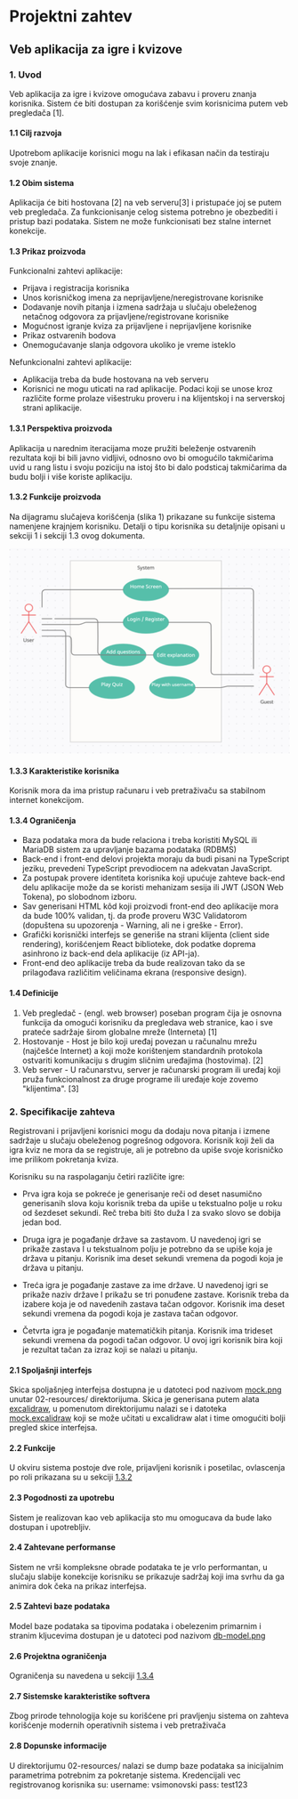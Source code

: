 # Projektni zahtev

## Veb aplikacija za igre i kvizove

### 1. Uvod

Veb aplikacija za igre i kvizove omogućava zabavu i proveru znanja korisnika. Sistem će biti dostupan za korišćenje
svim korisnicima putem veb pregledača [1].

#### 1.1 Cilj razvoja

Upotrebom aplikacije korisnici mogu na lak i efikasan način da testiraju svoje znanje.

#### 1.2 Obim sistema

Aplikacija će biti hostovana [2] na veb serveru[3] i pristupaće joj se putem veb pregledača. Za funkcionisanje celog sistema
potrebno je obezbediti i pristup bazi podataka. Sistem ne može funkcionisati bez stalne internet konekcije.

#### 1.3 Prikaz proizvoda

Funkcionalni zahtevi aplikacije:

- Prijava i registracija korisnika
- Unos korisničkog imena za neprijavljene/neregistrovane korisnike
- Dodavanje novih pitanja i izmena sadržaja u slučaju obeleženog netačnog odgovora za prijavljene/registrovane korisnike
- Mogućnost igranje kviza za prijavljene i neprijavljene korisnike
- Prikaz ostvarenih bodova
- Onemogućavanje slanja odgovora ukoliko je vreme isteklo

Nefunkcionalni zahtevi aplikacije:

- Aplikacija treba da bude hostovana na veb serveru
- Korisnici ne mogu uticati na rad aplikacije. Podaci koji se unose kroz različite forme prolaze višestruku proveru i na
  klijentskoj i na serverskoj strani aplikacije.

#### 1.3.1 Perspektiva proizvoda

Aplikacija u narednim iteracijama moze pružiti beleženje ostvarenih rezultata koji bi bili javno vidljivi, odnosno ovo
bi omogućilo takmičarima uvid u rang listu i svoju poziciju na istoj što bi dalo podsticaj takmičarima da budu bolji i
više koriste aplikaciju.

#### 1.3.2 Funkcije proizvoda

Na dijagramu slučajeva korišćenja (slika 1) prikazane su funkcije sistema namenjene krajnjem korisniku. Detalji o tipu
korisnika su detaljnije opisani u sekciji 1 i sekciji 1.3 ovog dokumenta.

![Slika 1](use_case_diagram.png)

#### 1.3.3 Karakteristike korisnika

Korisnik mora da ima pristup računaru i veb pretraživaču sa stabilnom internet konekcijom.

#### 1.3.4 Ograničenja

- Baza podataka mora da bude relaciona i treba koristiti MySQL ili MariaDB sistem za upravljanje bazama podataka (RDBMS)
- Back-end i front-end delovi projekta moraju da budi pisani na TypeScript jeziku, prevedeni TypeScript prevodiocem na adekvatan JavaScript.
- Za postupak provere identiteta korisnika koji upućuje zahteve back-end delu aplikacije može da se koristi mehanizam sesija ili JWT (JSON Web Tokena), po slobodnom izboru.
- Sav generisani HTML kôd koji proizvodi front-end deo aplikacije mora da bude 100% validan, tj. da prođe proveru W3C Validatorom (dopuštena su upozorenja - Warning, ali ne i greške - Error).
- Grafički korisnički interfejs se generiše na strani klijenta (client side rendering), korišćenjem React biblioteke, dok podatke doprema asinhrono iz back-end dela aplikacije (iz API-ja).
- Front-end deo aplikacije treba da bude realizovan tako da se prilagođava različitim veličinama ekrana (responsive design).

#### 1.4 Definicije

1. Veb pregledač - (engl. web browser) poseban program čija je osnovna funkcija da omogući korisniku da pregledava web stranice, kao i sve prateće sadržaje širom globalne mreže (Interneta) [1]
2. Hostovanje - Host je bilo koji uređaj povezan u računalnu mrežu (najčešće Internet) a koji može korištenjem standardnih protokola ostvariti komunikaciju s drugim sličnim uređajima (hostovima). [2]
3. Veb server - U računarstvu, server je računarski program ili uređaj koji pruža funkcionalnost za druge programe ili uređaje koje zovemo "klijentima". [3]

### 2. Specifikacije zahteva

Registrovani i prijavljeni korisnici mogu da dodaju nova pitanja i izmene
sadržaje u slučaju obeleženog pogrešnog odgovora. Korisnik koji želi da igra kviz ne mora da se registruje, ali je potrebno
da upiše svoje korisničko ime prilikom pokretanja kviza.

Korisniku su na raspolaganju četiri različite igre:

- Prva igra koja se pokreće je generisanje reči od deset nasumično generisanih slova koju korisnik treba da upiše u tekstualno polje u roku od šezdeset sekundi. Reč treba biti što duža I za svako slovo se dobija jedan bod.

- Druga igra je pogađanje države sa zastavom. U navedenoj igri se prikaže zastava I u tekstualnom polju je potrebno da se upiše koja je država u pitanju. Korisnik ima deset sekundi vremena da pogodi koja je država u pitanju.

- Treća igra je pogađanje zastave za ime države. U navedenoj igri se prikaže naziv države I prikažu se tri ponuđene zastave. Korisnik treba da izabere koja je od navedenih zastava tačan odgovor. Korisnik ima deset sekundi vremena da pogodi koja je zastava tačan odgovor.

- Četvrta igra je pogađanje matematičkih pitanja. Korisnik ima trideset sekundi vremena da pogodi tačan odgovor. U ovoj igri korisnik bira koji je rezultat tačan za izraz koji se nalazi u pitanju.

#### 2.1 Spoljašnji interfejs

Skica spoljašnjeg interfejsa dostupna je u datoteci pod nazivom [mock.png](../02-resources/mock.png) unutar 02-resources/ direktorijuma.
Skica je generisana putem alata [excalidraw](https://excalidraw.com/), u pomenutom direktorijumu nalazi se i datoteka [mock.excalidraw](../02-resources/mock.excalidraw) koji se
može učitati u excalidraw alat i time omogućiti bolji pregled skice interfejsa.

#### 2.2 Funkcije

U okviru sistema postoje dve role, prijavljeni korisnik i posetilac, ovlascenja po roli prikazana su u sekciji [1.3.2](#1.3.2-Funkcije-proizvoda)

#### 2.3 Pogodnosti za upotrebu

Sistem je realizovan kao veb aplikacija sto mu omogucava da bude lako dostupan i upotrebljiv.

#### 2.4 Zahtevane performanse

Sistem ne vrši kompleksne obrade podataka te je vrlo performantan, u slučaju slabije konekcije korisniku se prikazuje
sadržaj koji ima svrhu da ga animira dok čeka na prikaz interfejsa.

#### 2.5 Zahtevi baze podataka

Model baze podataka sa tipovima podataka i obelezenim primarnim i stranim kljucevima dostupan je u datoteci pod nazivom [db-model.png](../02-resources/db-model.png)

#### 2.6 Projektna ograničenja

Ograničenja su navedena u sekciji [1.3.4](#134-Ograničenja)

#### 2.7 Sistemske karakteristike softvera

Zbog prirode tehnologija koje su korišćene pri pravljenju sistema on zahteva korišćenje modernih operativnih sistema i veb pretraživača

#### 2.8 Dopunske informacije

U direktorijumu 02-resources/ nalazi se dump baze podataka sa inicijalnim parametrima potrebnim za pokretanje sistema.
Kredencijali vec registrovanog korisnika su:
username: vsimonovski
pass: test123
